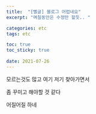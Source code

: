 ```yaml
---
title:  "[뻘글] 블로그 어렵네요"
excerpt: "며칠동안은 수정만 할듯.. "

categories: etc
tags: etc

toc: true
toc_sticky: true
 
date: 2021-07-26
---
```


모르는것도 많고 여기 저기 찾아가면서 

좀 꾸미고 해야할 것 같다 

어질어질 하네
